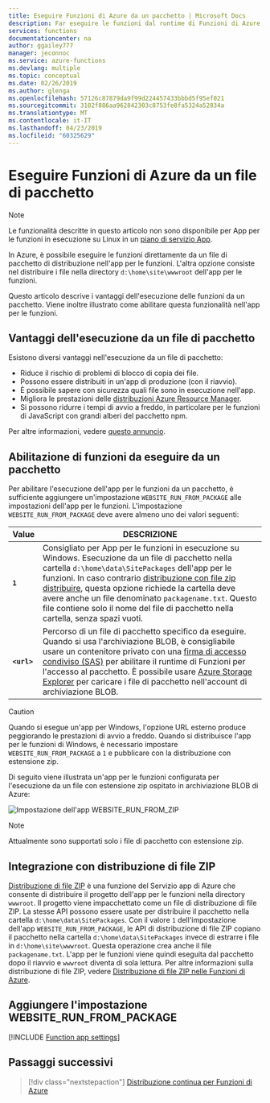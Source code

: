 ```yaml
---
title: Eseguire Funzioni di Azure da un pacchetto | Microsoft Docs
description: Far eseguire le funzioni dal runtime di Funzioni di Azure tramite il montaggio di un file di pacchetto di distribuzione che contiene i file di progetto dell'app per le funzioni.
services: functions
documentationcenter: na
author: ggailey777
manager: jeconnoc
ms.service: azure-functions
ms.devlang: multiple
ms.topic: conceptual
ms.date: 02/26/2019
ms.author: glenga
ms.openlocfilehash: 57126c87879da9f99d224457433bbbd5f95ef021
ms.sourcegitcommit: 3102f886aa962842303c8753fe8fa5324a52834a
ms.translationtype: MT
ms.contentlocale: it-IT
ms.lasthandoff: 04/23/2019
ms.locfileid: "60325629"
---
```

# <a name="run-your-azure-functions-from-a-package-file"></a>Eseguire Funzioni di Azure da un file di pacchetto

> [!NOTE]
> Le funzionalità descritte in questo articolo non sono disponibile per App per le funzioni in esecuzione su Linux in un [piano di servizio App](functions-scale.md#app-service-plan).

In Azure, è possibile eseguire le funzioni direttamente da un file di pacchetto di distribuzione nell'app per le funzioni. L'altra opzione consiste nel distribuire i file nella directory `d:\home\site\wwwroot` dell'app per le funzioni.

Questo articolo descrive i vantaggi dell'esecuzione delle funzioni da un pacchetto. Viene inoltre illustrato come abilitare questa funzionalità nell'app per le funzioni.

## <a name="benefits-of-running-from-a-package-file"></a>Vantaggi dell'esecuzione da un file di pacchetto
  
Esistono diversi vantaggi nell'esecuzione da un file di pacchetto:

+ Riduce il rischio di problemi di blocco di copia dei file.
+ Possono essere distribuiti in un'app di produzione (con il riavvio).
+ È possibile sapere con sicurezza quali file sono in esecuzione nell'app.
+ Migliora le prestazioni delle [distribuzioni Azure Resource Manager](functions-infrastructure-as-code.md).
+ Si possono ridurre i tempi di avvio a freddo, in particolare per le funzioni di JavaScript con grandi alberi del pacchetto npm.

Per altre informazioni, vedere [questo annuncio](https://github.com/Azure/app-service-announcements/issues/84).

## <a name="enabling-functions-to-run-from-a-package"></a>Abilitazione di funzioni da eseguire da un pacchetto

Per abilitare l'esecuzione dell'app per le funzioni da un pacchetto, è sufficiente aggiungere un'impostazione `WEBSITE_RUN_FROM_PACKAGE` alle impostazioni dell'app per le funzioni. L'impostazione `WEBSITE_RUN_FROM_PACKAGE` deve avere almeno uno dei valori seguenti:

| Value  | DESCRIZIONE  |
|---------|---------|
| **`1`**  | Consigliato per App per le funzioni in esecuzione su Windows. Esecuzione da un file di pacchetto nella cartella `d:\home\data\SitePackages` dell'app per le funzioni. In caso contrario [distribuzione con file zip distribuire](#integration-with-zip-deployment), questa opzione richiede la cartella deve avere anche un file denominato `packagename.txt`. Questo file contiene solo il nome del file di pacchetto nella cartella, senza spazi vuoti. |
|**`<url>`**  | Percorso di un file di pacchetto specifico da eseguire. Quando si usa l'archiviazione BLOB, è consigliabile usare un contenitore privato con una [firma di accesso condiviso (SAS)](../vs-azure-tools-storage-manage-with-storage-explorer.md#attach-a-storage-account-by-using-a-shared-access-signature-sas) per abilitare il runtime di Funzioni per l'accesso al pacchetto. È possibile usare [Azure Storage Explorer](https://azure.microsoft.com/features/storage-explorer/) per caricare i file di pacchetto nell'account di archiviazione BLOB.         |

> [!CAUTION]
> Quando si esegue un'app per Windows, l'opzione URL esterno produce peggiorando le prestazioni di avvio a freddo. Quando si distribuisce l'app per le funzioni di Windows, è necessario impostare `WEBSITE_RUN_FROM_PACKAGE` a `1` e pubblicare con la distribuzione con estensione zip.

Di seguito viene illustrata un'app per le funzioni configurata per l'esecuzione da un file con estensione zip ospitato in archiviazione BLOB di Azure:

![Impostazione dell'app WEBSITE_RUN_FROM_ZIP](./media/run-functions-from-deployment-package/run-from-zip-app-setting-portal.png)

> [!NOTE]
> Attualmente sono supportati solo i file di pacchetto con estensione zip.

## <a name="integration-with-zip-deployment"></a>Integrazione con distribuzione di file ZIP

[Distribuzione di file ZIP][Zip deployment for Azure Functions] è una funzione del Servizio app di Azure che consente di distribuire il progetto dell'app per le funzioni nella directory `wwwroot`. Il progetto viene impacchettato come un file di distribuzione di file ZIP. La stesse API possono essere usate per distribuire il pacchetto nella cartella `d:\home\data\SitePackages`. Con il valore `1` dell'impostazione dell'app `WEBSITE_RUN_FROM_PACKAGE`, le API di distribuzione di file ZIP copiano il pacchetto nella cartella `d:\home\data\SitePackages` invece di estrarre i file in `d:\home\site\wwwroot`. Questa operazione crea anche il file `packagename.txt`. L'app per le funzioni viene quindi eseguita dal pacchetto dopo il riavvio e `wwwroot` diventa di sola lettura. Per altre informazioni sulla distribuzione di file ZIP, vedere [Distribuzione di file ZIP nelle Funzioni di Azure](deployment-zip-push.md).

## <a name="adding-the-websiterunfrompackage-setting"></a>Aggiungere l'impostazione WEBSITE_RUN_FROM_PACKAGE

[!INCLUDE [Function app settings](../../includes/functions-app-settings.md)]

## <a name="next-steps"></a>Passaggi successivi

> [!div class="nextstepaction"]
> [Distribuzione continua per Funzioni di Azure](functions-continuous-deployment.md)

[Zip deployment for Azure Functions]: deployment-zip-push.md
